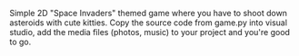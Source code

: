 Simple 2D "Space Invaders" themed game where you have to shoot down asteroids with cute kitties. 
Copy the source code from game.py into visual studio, add the media files (photos, music) to your project and you're good to go.
